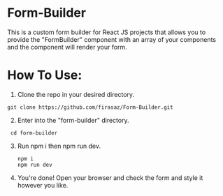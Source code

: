 # Form-Builder
This is a custom form builder for React JS projects that allows you to provide the "FormBuilder" component with an array of your components and the component will render your form.

# How To Use:
1. Clone the repo in your desired directory.
  ```
  git clone https://github.com/firasaz/Form-Builder.git
  ```
2. Enter into the "form-builder" directory.
 ```
  cd form-builder
 ```  
3. Run npm i then npm run dev.
   ```
   npm i
   npm run dev
   ```
4.  You're done! Open your browser and check the form and style it however you like.
